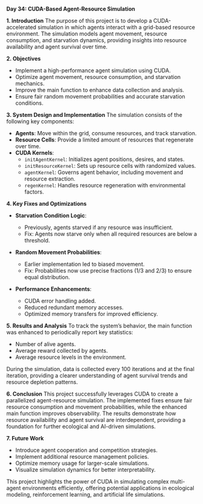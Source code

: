 **Day 34: CUDA-Based Agent-Resource Simulation**

**1. Introduction**
The purpose of this project is to develop a CUDA-accelerated simulation in which agents interact with a grid-based resource environment. The simulation models agent movement, resource consumption, and starvation dynamics, providing insights into resource availability and agent survival over time.

**2. Objectives**
- Implement a high-performance agent simulation using CUDA.
- Optimize agent movement, resource consumption, and starvation mechanics.
- Improve the main function to enhance data collection and analysis.
- Ensure fair random movement probabilities and accurate starvation conditions.

**3. System Design and Implementation**
The simulation consists of the following key components:
- **Agents**: Move within the grid, consume resources, and track starvation.
- **Resource Cells**: Provide a limited amount of resources that regenerate over time.
- **CUDA Kernels**:
  - `initAgentKernel`: Initializes agent positions, desires, and states.
  - `initResourceKernel`: Sets up resource cells with randomized values.
  - `agentKernel`: Governs agent behavior, including movement and resource extraction.
  - `regenKernel`: Handles resource regeneration with environmental factors.

**4. Key Fixes and Optimizations**
- **Starvation Condition Logic**:
  - Previously, agents starved if any resource was insufficient.
  - Fix: Agents now starve only when all required resources are below a threshold.

- **Random Movement Probabilities**:
  - Earlier implementation led to biased movement.
  - Fix: Probabilities now use precise fractions (1/3 and 2/3) to ensure equal distribution.

- **Performance Enhancements**:
  - CUDA error handling added.
  - Reduced redundant memory accesses.
  - Optimized memory transfers for improved efficiency.

**5. Results and Analysis**
To track the system’s behavior, the main function was enhanced to periodically report key statistics:
- Number of alive agents.
- Average reward collected by agents.
- Average resource levels in the environment.

During the simulation, data is collected every 100 iterations and at the final iteration, providing a clearer understanding of agent survival trends and resource depletion patterns.

**6. Conclusion**
This project successfully leverages CUDA to create a parallelized agent-resource simulation. The implemented fixes ensure fair resource consumption and movement probabilities, while the enhanced main function improves observability. The results demonstrate how resource availability and agent survival are interdependent, providing a foundation for further ecological and AI-driven simulations.

**7. Future Work**
- Introduce agent cooperation and competition strategies.
- Implement additional resource management policies.
- Optimize memory usage for larger-scale simulations.
- Visualize simulation dynamics for better interpretability.

This project highlights the power of CUDA in simulating complex multi-agent environments efficiently, offering potential applications in ecological modeling, reinforcement learning, and artificial life simulations.

